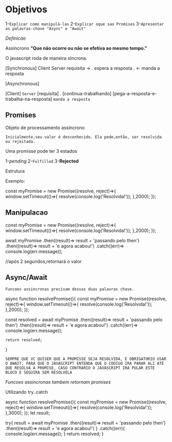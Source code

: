 # Objetivos

1-`Explicar como manipulá-las`
2-`Explicar oque sao Promises`
3-`Apresentar as palavras-chave "Async" e "Await"`

*Definicao*

Assíncrono
**"Que não ocorre ou não se efetiva ao mesmo tempo."**


O javascript roda de maneira síncrona.

[Synchronous]
Client      Server
requisita -> .
espera a resposta
.         <- manda a resposta

[Asynchronous]

[Client]      `Server`
[requisita]  .
[continua-trabalhando]
[pega-a-resposta-e-trabalha-na-resposta]      `manda a resposta`


## Promises

Objeto de processamento assíncrono

`Inicialmente,seu valor é desconhecido. Ela pode,então, ser resolvida ou rejeitada.`


Uma promisse pode ter 3 estados

1-*pending*
2-`Fulfilled`
3-**Rejected**

Estrutura

Exemplo:

const myPromise = new Promise((resolve, reject)=>{
    window.setTimeout(()=>{
        resolve(console.log('Resolvida!'));
    },2000);
});



## Manipulacao

const myPromise = new Promise((resolve, reject)=>{
    window.setTimeout(()=>{
        resolve(console.log('Resolvida!'));
    },2000);
});

await myPromise
    .then((result)=> result + 'passando pelo then')
    .then((result)=> result + 'e agora acabou!')
    .catch((err)=> console.log(err.message));

//após 2 segundos,retornará o valor



## Async/Await

`Funcoes assincronas precisam dessas duas palavras chave.`

async function resolvePromise(){
    const myPromise = new Promise((resolve, reject)=>{
    window.setTimeout(()=>{
        resolve(console.log('Resolvida!'));
    },2000);
});

const resolved = await myPromise
    .then((result)=> result + 'passando pelo then')
    .then((result)=> result + 'e agora acabou!')
    .catch((err)=> console.log(err.message));

    return resolved;
}

`SEMPRE QUE VC QUISER QUE A PROMISSE SEJA RESOLVIDA, É OBRIGATORIO USAR O AWAIT, PARA QUE O JAVASCRIPT ENTENDA QUE O CODIGO IRA PARAR ALI ATÉ QUE RESOLVA A PROMISE, CASO CONTRARIO O JAVASCRIPT IRA PULAR ESTE BLOCO E SEGUIRA SEM RESOLVELA`

*Funcoes assincronas tambem retornam promises*

Utilizando try..catch


async function resolvePromise(){
    const myPromise = new Promise((resolve, reject)=>{
    window.setTimeout(()=>{
        resolve(console.log('Resolvida!'));
    },3000);
});
let result;

try{
result = await myPromise
    .then((result)=> result + 'passando pelo then')
    .then((result)=> result + 'e agora acabou!')
    }
    .catch((err){ 
        console.log(err.message));
    }
    return resolved;
}
